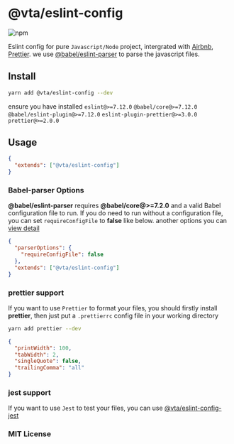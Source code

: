 # @vta/eslint-config

![npm](https://img.shields.io/npm/v/@vta/eslint-config)

Eslint config for pure `Javascript/Node` project, intergrated with [Airbnb](https://github.com/airbnb/javascript), [Prettier](https://prettier.io/). we use [@babel/eslint-parser](https://github.com/babel/babel/tree/main/eslint/babel-eslint-parser) to parse the javascript files.

## Install

```bash
yarn add @vta/eslint-config --dev
```

ensure you have installed `eslint@>=7.12.0` `@babel/core@>=7.12.0` `@babel/eslint-plugin@>=7.12.0` `eslint-plugin-prettier@>=3.0.0` `prettier@>=2.0.0`

## Usage

```json
{
  "extends": ["@vta/eslint-config"]
}
```

### Babel-parser Options

**@babel/eslint-parser** requires **@babel/core@>=7.2.0** and a valid Babel configuration file to run. If you do need to run without a configuration file, you can set `requireConfigFile` to **false** like below. another options you can [view detail](https://github.com/babel/babel/tree/main/eslint/babel-eslint-parser#additional-parser-configuration)

```json
{
  "parserOptions": {
    "requireConfigFile": false
  },
  "extends": ["@vta/eslint-config"]
}
```

### prettier support

If you want to use `Prettier` to format your files, you should firstly install **prettier**, then just put a `.prettierrc` config file in your working directory

```bash
yarn add prettier --dev
```

```json
{
  "printWidth": 100,
  "tabWidth": 2,
  "singleQuote": false,
  "trailingComma": "all"
}
```

### jest support

If you want to use `Jest` to test your files, you can use [@vta/eslint-config-jest](https://github.com/vta-js/eslint-config/tree/master/packages/eslint-config-jest/README.md)

### MIT License
